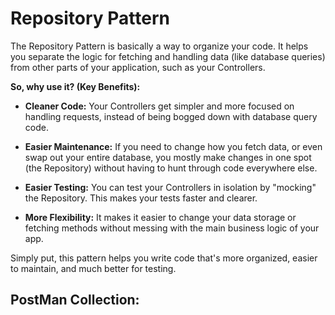 # Repository Pattern

The Repository Pattern is basically a way to organize your code. It helps you separate the logic for fetching and handling data (like database queries) from other parts of your application, such as your Controllers.

**So, why use it? (Key Benefits):**

-   **Cleaner Code:** Your Controllers get simpler and more focused on handling requests, instead of being bogged down with database query code.

-   **Easier Maintenance:** If you need to change how you fetch data, or even swap out your entire database, you mostly make changes in one spot (the Repository) without having to hunt through code everywhere else.

-   **Easier Testing:** You can test your Controllers in isolation by "mocking" the Repository. This makes your tests faster and clearer.

-   **More Flexibility:** It makes it easier to change your data storage or fetching methods without messing with the main business logic of your app.

Simply put, this pattern helps you write code that's more organized, easier to maintain, and much better for testing.

## PostMan Collection:
